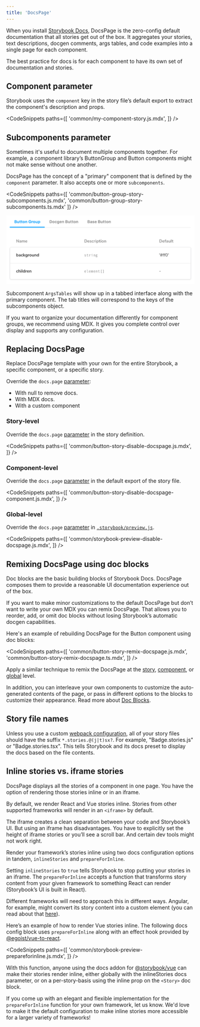 ```yaml
---
title: 'DocsPage'
---
```


When you install [Storybook Docs](https://github.com/storybookjs/storybook/blob/next/addons/docs/README.md), DocsPage is the zero-config default documentation that all stories get out of the box. It aggregates your stories, text descriptions, docgen comments, args tables, and code examples into a single page for each component.

The best practice for docs is for each component to have its own set of documentation and stories.

## Component parameter

Storybook uses the `component` key in the story file’s default export to extract the component's description and props.

<!-- prettier-ignore-start -->

<CodeSnippets
  paths={[
    'common/my-component-story.js.mdx',
  ]}
/>

<!-- prettier-ignore-end -->

## Subcomponents parameter

Sometimes it's useful to document multiple components together. For example, a component library’s ButtonGroup and Button components might not make sense without one another.

DocsPage has the concept of a "primary" component that is defined by the `component` parameter. It also accepts one or more `subcomponents`.

<!-- prettier-ignore-start -->

<CodeSnippets
  paths={[
    'common/button-group-story-subcomponents.js.mdx',
    'common/button-group-story-subcomponents.ts.mdx'
  ]}
/>

<!-- prettier-ignore-end -->

![Subcomponents in Docs Page](./docspage-subcomponents.png)

Subcomponent `ArgsTables` will show up in a tabbed interface along with the primary component. The tab titles will correspond to the keys of the subcomponents object.

If you want to organize your documentation differently for component groups, we recommend using MDX. It gives you complete control over display and supports any configuration.

## Replacing DocsPage

Replace DocsPage template with your own for the entire Storybook, a specific component, or a specific story.

Override the `docs.page` [parameter](../writing-stories/parameters.md):

- With null to remove docs.
- With MDX docs.
- With a custom component

### Story-level

Override the `docs.page` [parameter](../writing-stories/parameters.md#story-parameters) in the story definition.

<!-- prettier-ignore-start -->

<CodeSnippets
  paths={[
    'common/button-story-disable-docspage.js.mdx',
  ]}
/>

<!-- prettier-ignore-end -->

### Component-level

Override the `docs.page` [parameter](../writing-stories/parameters.md#component-parameters) in the default export of the story file.

<!-- prettier-ignore-start -->

<CodeSnippets
  paths={[
    'common/button-story-disable-docspage-component.js.mdx',
  ]}
/>

<!-- prettier-ignore-end -->

### Global-level

Override the `docs.page` [parameter](../writing-stories/parameters.md#global-parameters) in [`.storybook/preview.js`](../configure/overview.md#configure-story-rendering).

<!-- prettier-ignore-start -->

<CodeSnippets
  paths={[
    'common/storybook-preview-disable-docspage.js.mdx',
  ]}
/>

<!-- prettier-ignore-end -->

## Remixing DocsPage using doc blocks

Doc blocks are the basic building blocks of Storybook Docs. DocsPage composes them to provide a reasonable UI documentation experience out of the box.

If you want to make minor customizations to the default DocsPage but don’t want to write your own MDX you can remix DocsPage. That allows you to reorder, add, or omit doc blocks without losing Storybook’s automatic docgen capabilities.

Here's an example of rebuilding DocsPage for the Button component using doc blocks:

<!-- prettier-ignore-start -->

<CodeSnippets
  paths={[
    'common/button-story-remix-docspage.js.mdx',
    'common/button-story-remix-docspage.ts.mdx',
  ]}
/>

<!-- prettier-ignore-end -->

Apply a similar technique to remix the DocsPage at the [story](#story-level), [component](#component-level), or [global](#global-level) level.

In addition, you can interleave your own components to customize the auto-generated contents of the page, or pass in different options to the blocks to customize their appearance. Read more about [Doc Blocks](./doc-blocks.md).

## Story file names

Unless you use a custom [webpack configuration](../configure/webpack.md#extending-storybooks-webpack-config), all of your story files should have the suffix `*.stories.@(j|t)sx?`. For example, "Badge.stories.js" or "Badge.stories.tsx". This tells Storybook and its docs preset to display the docs based on the file contents.

## Inline stories vs. iframe stories

DocsPage displays all the stories of a component in one page. You have the option of rendering those stories inline or in an iframe.

By default, we render React and Vue stories inline. Stories from other supported frameworks will render in an `<iframe>` by default.

The iframe creates a clean separation between your code and Storybook’s UI. But using an iframe has disadvantages. You have to explicitly set the height of iframe stories or you’ll see a scroll bar. And certain dev tools might not work right.

Render your framework’s stories inline using two docs configuration options in tandem, `inlineStories` and `prepareForInline`.

Setting `inlineStories` to `true` tells Storybook to stop putting your stories in an iframe. The `prepareForInline` accepts a function that transforms story content from your given framework to something React can render (Storybook’s UI is built in React).

Different frameworks will need to approach this in different ways. Angular, for example, might convert its story content into a custom element (you can read about that [here](https://angular.io/guide/elements)).

Here’s an example of how to render Vue stories inline. The following docs config block uses `prepareForInline` along with an effect hook provided by [@egoist/vue-to-react](https://github.com/egoist/vue-to-react).

<!-- prettier-ignore-start -->

<CodeSnippets
  paths={[
    'common/storybook-preview-prepareforinline.js.mdx',
  ]}
/>

<!-- prettier-ignore-end -->

With this function, anyone using the docs addon for [@storybook/vue](https://github.com/storybookjs/storybook/tree/master/app/vue) can make their stories render inline, either globally with the inlineStories docs parameter, or on a per-story-basis using the inline prop on the `<Story>` doc block.

If you come up with an elegant and flexible implementation for the `prepareForInline` function for your own framework, let us know. We'd love to make it the default configuration to make inline stories more accessible for a larger variety of frameworks!
